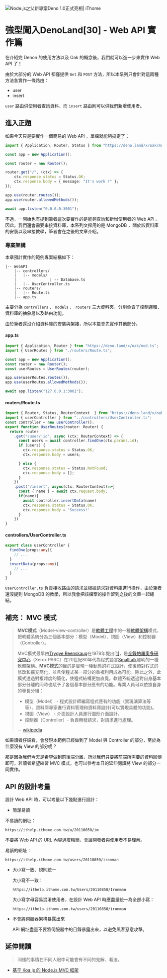 ![Node.js之父新專案Deno 1.0正式亮相| iThome](https://s4.itho.me/sites/default/files/styles/picture_size_large/public/field/image/v1_wide.jpg?itok=aqrO_0jM)

# 強型闖入DenoLand[30] - Web API 實作篇

在介紹完 Denon 的使用方法以及 Oak 的概念後，我們就可以進一步來實作 Web API 了！

由於大部分的 Web API 都僅提供 `Get` 和 `POST` 方法，所以本系列只會針對這兩種方法各實作一條路由：

- user
- insert

`user` 路由供使用者查詢資料，而 `insert` 路由則可以供我們新增使用者。

## 進入正題

如果今天只是要實作一個簡易的 Web API ，單檔就能夠搞定了：

```typescript
import { Application, Router, Status } from "https://deno.land/x/oak/mod.ts";

const app = new Application();

const router = new Router();

router.get("/", (ctx) => {
    ctx.response.status = Status.OK;
    ctx.response.body = { message: "It's work !" };
});

app.use(router.routes());
app.use(router.allowedMethods());

await app.listen("0.0.0.0:3001");
```

不過，一開始也有提到筆者這次要實作的是能夠查詢和新增使用者的 Web API 。因此，我們還會需要串接資料庫，本系列文採用的是 MongoDB ，關於該資料庫的安裝以及串接教學，筆者會在之後的文章介紹。

### 專案架構

本章預計實作的範例專案結構如下：

```
|-- WebAPI
    |-- controllers/
    |   |-- models/
    |				| -- Database.ts
    |   |-- UserController.ts
    |-- routers/
    |   |-- Route.ts
    |-- app.ts
```

主要分為 `controllers` 、 `models` 、 `routers` 三大資料夾，分別負責了控制邏輯、資料庫的抽象層以及路由功能。

由於筆者還沒介紹資料庫的安裝與架接，所以本篇會先實作其他部分。

#### app.ts

```typescript
import { Application, Router } from "https://deno.land/x/oak/mod.ts";
import { UserRoutes } from "./routers/Route.ts";

const app = new Application();
const router = new Router();
const userRoutes = UserRoutes(router);

app.use(userRoutes.routes());
app.use(userRoutes.allowedMethods());

await app.listen("127.0.0.1:3001");
```

#### routers/Route.ts

```typescript
import { Router, Status, RouterContext  } from "https://deno.land/x/oak/mod.ts";
import { userController } from "../controllers/UserController.ts";
const controller = new userController();
export function UserRoutes(router: Router) {
  return router
    .get("/user/:id", async (ctx: RouterContext) => {
      const users = await controller.findOne(ctx.params.id);
      if (users) {
        ctx.response.status = Status.OK;
        ctx.response.body = users;

      } else {
        ctx.response.status = Status.NotFound;
        ctx.response.body = [];
      }
    })
    .post("/insert", async(ctx: RouterContext)=>{
      const { name } = await ctx.request.body;
      if(name){
        await controller.insertData(name)
        ctx.response.status = Status.OK;
        ctx.response.body = 'Success!'
      }
    })
}
```

#### controllers/UserController.ts

```typescript
export class userController {
  findOne(props:any){
    // ...
  }
  insertData(props:any){
    // ...
  }
}
```

`UserController.ts`  負責接收路由的請求並根據請求對資料庫進行操作，由於筆者還沒提到 MongoDB 的教學，所以我會把該檔案的操作留到之後的文章一起總結。

## 補充： MVC 模式

> **MVC模式**（Model–view–controller）是[軟體工程](https://zh.wikipedia.org/wiki/软件工程)中的一種[軟體架構](https://zh.wikipedia.org/wiki/软件架构)模式，把軟體系統分為三個基本部分：模型（Model）、視圖（View）和控制器（Controller）。
>
> MVC模式最早由[Trygve Reenskaug](https://zh.wikipedia.org/w/index.php?title=Trygve_Reenskaug&action=edit&redlink=1)在1978年提出[[1\]](https://zh.wikipedia.org/wiki/MVC#cite_note-1)，是[全錄帕羅奧多研究中心](https://zh.wikipedia.org/wiki/帕羅奧多研究中心)（Xerox PARC）在20世紀80年代為程式語言[Smalltalk](https://zh.wikipedia.org/wiki/Smalltalk)發明的一種軟體架構。**MVC模式**的目的是實現一種動態的程式設計，使後續對程式的修改和擴充簡化，並且使程式某一部分的重複利用成為可能。除此之外，此模式透過對複雜度的簡化，使程式結構更加直覺。軟體系統透過對自身基本部分分離的同時也賦予了各個基本部分應有的功能。專業人員可以依據自身的專長分組：
>
> - 模型（Model） - 程式設計師編寫程式應有的功能（實現演算法等等）、資料庫專家進行資料管理和資料庫設計(可以實現具體的功能)。
> - 視圖（View） - 介面設計人員進行圖形介面設計。
> - 控制器（Controller）- 負責轉發請求，對請求進行處理。
>
> -- [wikipedia](https://zh.wikipedia.org/wiki/MVC)

如果讀者仔細看，會發現本範例已經做到了 Model 與 Controller 的部分，至於為什麼沒有 View 的部分呢？

那是因為我們今天是希望做到前後端分離，所以我們只要將前端所需要的資料回傳即可，若讀者希望練習 MVC 模式，也可以參考本日的延伸閱讀將 View 的部分一同實作。

## API 的設計考量

設計 Web API 時，可以考量以下幾點進行設計：

-  簡潔易讀

  不易讀的網址：

  ```
  https://ithelp.ithome.com.tw/u/20110850/im
  ```

  不要將 Web API 的 URL 內容過度精簡，會讓開發者與使用者不易理解。

  易讀的網址：

  ```
  https://ithelp.ithome.com.tw/users/20110850/ironman
  ```

- 大小寫一致、規則統一

  大小寫不一致：

  ```
  https://ithelp.ithome.com.tw/Users/20110850/Ironman
  ```

  大小寫字母容易混淆使用者，在設計 Web API 時應盡量統一為全部小寫：

   ```
  https://ithelp.ithome.com.tw/users/20110850/ironman
   ```

- 不會將伺服器架構暴露出來

  API 網址盡量不要將伺服器中的目錄暴露出來，以避免黑客惡意攻擊。

## 延伸閱讀

>  同樣的事情在不同人眼中可能會有不同的見解、看法。

- [基于 Koa.js 的 Node.js MVC 框架](https://juejin.im/entry/6844903588326539272)

